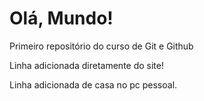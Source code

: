 # Olá, Mundo!
 Primeiro repositório do curso de Git e Github

Linha adicionada diretamente do site!

Linha adicionada de casa no pc pessoal.